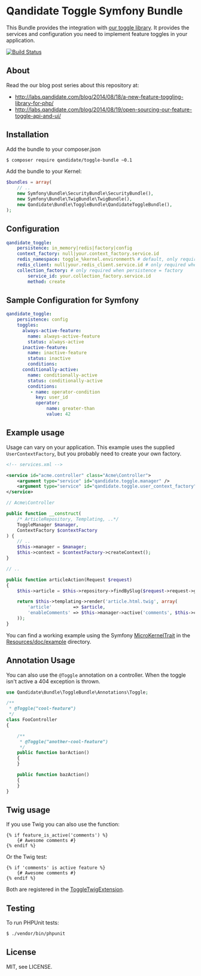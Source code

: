 # Qandidate Toggle Symfony Bundle

This Bundle provides the integration with [our toggle library]. It provides the
services and configuration you need to implement feature toggles in your
application.

[![Build Status](https://travis-ci.org/qandidate-labs/qandidate-toggle-bundle.svg?branch=master)](https://travis-ci.org/qandidate-labs/qandidate-toggle-bundle)

[our toggle library]: https://github.com/qandidate-labs/qandidate-toggle

## About

Read the our blog post series about this repository at:
- http://labs.qandidate.com/blog/2014/08/18/a-new-feature-toggling-library-for-php/
- http://labs.qandidate.com/blog/2014/08/19/open-sourcing-our-feature-toggle-api-and-ui/

## Installation

Add the bundle to your composer.json

```bash
$ composer require qandidate/toggle-bundle ~0.1
```

Add the bundle to your Kernel:

```php
$bundles = array(
    // ..
    new Symfony\Bundle\SecurityBundle\SecurityBundle(),
    new Symfony\Bundle\TwigBundle\TwigBundle(),
    new Qandidate\Bundle\ToggleBundle\QandidateToggleBundle(),
);
```

## Configuration

```yaml
qandidate_toggle:
    persistence: in_memory|redis|factory|config
    context_factory: null|your.context_factory.service.id
    redis_namespace: toggle_%kernel.environment% # default, only required when persistence = redis
    redis_client: null|your.redis_client.service.id # only required when persistence = redis
    collection_factory: # only required when persistence = factory
        service_id: your.collection_factory.service.id
        method: create
```

## Sample Configuration for Symfony

```yaml
qandidate_toggle:
    persistence: config
    toggles:
      always-active-feature:
        name: always-active-feature
        status: always-active
      inactive-feature:
        name: inactive-feature
        status: inactive
        conditions: 
      conditionally-active:
        name: conditionally-active
        status: conditionally-active
        conditions:
         - name: operator-condition
           key: user_id
           operator:
               name: greater-than
               value: 42
```

## Example usage

Usage can vary on your application. This example uses the supplied
`UserContextFactory`, but you probably need to create your own factory.

```xml
<!-- services.xml -->

<service id="acme.controller" class="Acme\Controller">
    <argument type="service" id="qandidate.toggle.manager" />
    <argument type="service" id="qandidate.toggle.user_context_factory" />
</service>
```

```php
// Acme\Controller

public function __construct(
    /* ArticleRepository, Templating, ..*/ 
    ToggleManager $manager, 
    ContextFactory $contextFactory
) {
    // ..
    $this->manager = $manager;
    $this->context = $contextFactory->createContext();
}

// ..

public function articleAction(Request $request)
{
    $this->article = $this->repository->findBySlug($request->request->get('slug'));

    return $this->templating->render('article.html.twig', array(
        'article'        => $article,
        'enableComments' => $this->manager->active('comments', $this->context),
    ));
}
```

You can find a working example using the Symfony [MicroKernelTrait](https://symfony.com/doc/current/configuration/micro_kernel_trait.html)
in the [Resources/doc/example](https://github.com/qandidate-labs/qandidate-toggle-bundle/tree/master/Resources/doc/example) directory.

## Annotation Usage

You can also use the `@Toggle` annotation on a controller. When the toggle isn't active a 404 exception is thrown.

```php
use Qandidate\Bundle\ToggleBundle\Annotations\Toggle;

/**
 * @Toggle("cool-feature")
 */
class FooController
{

    /**
     * @Toggle("another-cool-feature")
     */
    public function barAction()
    {
    }

    public function bazAction()
    {
    }
}
```

## Twig usage

If you use Twig you can also use the function:

```jinja
{% if feature_is_active('comments') %}
    {# Awesome comments #}
{% endif %}
```
Or the Twig test:

```jinja
{% if 'comments' is active feature %}
    {# Awesome comments #}
{% endif %}
```

Both are registered in the [ToggleTwigExtension](Twig/ToggleTwigExtension.php).

## Testing

To run PHPUnit tests:

```bash
$ ./vendor/bin/phpunit
```

## License

MIT, see LICENSE.
